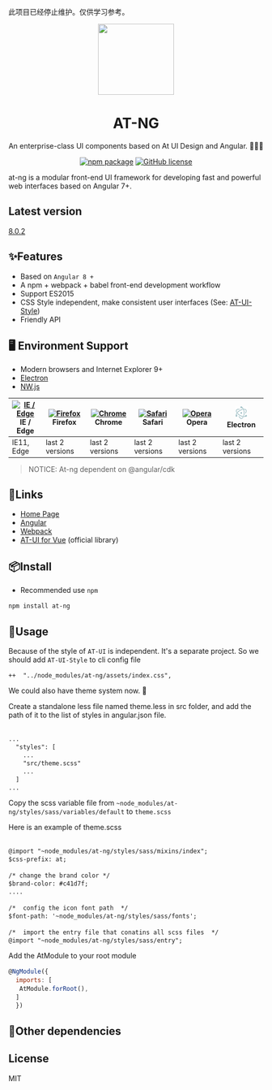 此项目已经停止维护。仅供学习参考。


<p align="center">
  <a style="text-align: center" href="https://at.aotu.io/">
  <img style="max-width:100%; display: inline-block!important; vertical-align: middle;" width=150 height=140 src="http://storage.360buyimg.com/mtd/home/logo-at1502718221686.svg">
  </a>
</p>

<h1 align="center">
AT-NG
</h1>

<div align="center">

An enterprise-class UI components based on At UI Design and Angular. 🚀🚀🚀

[![npm package](https://img.shields.io/badge/version-8.0.2-green.svg)](https://www.npmjs.org/package/at-ng)
[![GitHub license](https://img.shields.io/github/license/mashape/apistatus.svg?style=flat-square)](https://github.com/NG-ZORRO/ng-zorro-antd/blob/master/LICENSE)

</div>
at-ng is a modular front-end UI framework for developing fast and powerful web interfaces based on Angular 7+.


## Latest version

[8.0.2 ](http://ng-at.thunderjava.com/)


## ✨Features

- Based on `Angular 8 +`
- A npm + webpack + babel front-end development workflow
- Support ES2015
- CSS Style independent, make consistent user interfaces (See: [AT-UI-Style](https://github.com/at-ui/at-ui-style))
- Friendly API

## 🖥 Environment Support

- Modern browsers and Internet Explorer 9+
- [Electron](http://electron.atom.io/)
- [NW.js](http://nwjs.io)

| [<img src="https://raw.githubusercontent.com/alrra/browser-logos/master/src/edge/edge_48x48.png" alt="IE / Edge" width="24px" height="24px" />](http://godban.github.io/browsers-support-badges/)</br>IE / Edge | [<img src="https://raw.githubusercontent.com/alrra/browser-logos/master/src/firefox/firefox_48x48.png" alt="Firefox" width="24px" height="24px" />](http://godban.github.io/browsers-support-badges/)</br>Firefox | [<img src="https://raw.githubusercontent.com/alrra/browser-logos/master/src/chrome/chrome_48x48.png" alt="Chrome" width="24px" height="24px" />](http://godban.github.io/browsers-support-badges/)</br>Chrome | [<img src="https://raw.githubusercontent.com/alrra/browser-logos/master/src/safari/safari_48x48.png" alt="Safari" width="24px" height="24px" />](http://godban.github.io/browsers-support-badges/)</br>Safari | [<img src="https://raw.githubusercontent.com/alrra/browser-logos/master/src/opera/opera_48x48.png" alt="Opera" width="24px" height="24px" />](http://godban.github.io/browsers-support-badges/)</br>Opera | [<img src="https://raw.githubusercontent.com/alrra/browser-logos/master/src/electron/electron_48x48.png" alt="Electron" width="24px" height="24px" />](http://godban.github.io/browsers-support-badges/)</br>Electron |
| --------- | --------- | --------- | --------- | --------- | --------- |
| IE11, Edge | last 2 versions | last 2 versions | last 2 versions | last 2 versions | last 2 versions

> NOTICE: At-ng dependent on @angular/cdk 

## 🔗Links

- [Home Page](http://ng-at.thunderjava.com)
- [Angular](https://angular.io/)
- [Webpack](https://webpack.js.org/)
- [AT-UI for Vue](https://github.com/AT-UI/at-ui) (official library)

## 📦Install

- Recommended use `npm`

```bash
npm install at-ng
```


## 🔨Usage

Because of the style of `AT-UI` is independent. It's a separate project. So we should add `AT-UI-Style` to
cli config file

```
++  "../node_modules/at-ng/assets/index.css",
```

We could also have theme system now. 🎨 

Create a standalone less file named theme.less in src folder, and add the path of it to the list of styles in angular.json file.

```

...
  "styles": [
    ...
    "src/theme.scss"
    ...
  ]
...

```

Copy the scss variable file from `~node_modules/at-ng/styles/sass/variables/default` to `theme.scss`

Here is an example of theme.scss

```

@import "~node_modules/at-ng/styles/sass/mixins/index";
$css-prefix: at;

/* change the brand color */
$brand-color: #c41d7f;
....

/*  config the icon font path  */
$font-path: '~node_modules/at-ng/styles/sass/fonts';

/*  import the entry file that conatins all scss files  */
@import "~node_modules/at-ng/styles/sass/entry";

```

Add the AtModule to your root module

```js
@NgModule({
  imports: [
   AtModule.forRoot(),
  ]
  })
```


## 💉Other dependencies




## License

MIT


